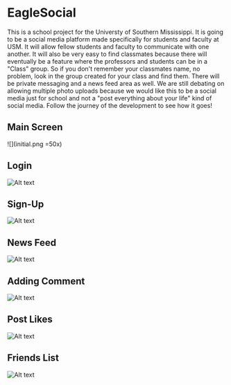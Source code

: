 # EagleSocial
This is a school project for the Universty of Southern Mississippi. It is going to be a social media platform made specifically for students and faculty at USM. It will allow fellow students and faculty to communicate with one another. It will also be very easy to find classmates because there will eventually be a feature where the professors and students can be in a "Class" group. So if you don't remember your classmates name, no problem, look in the group created for your class and find them. There will be private messaging and a news feed area as well. We are still debating on allowing multiple photo uploads because we would like this to be a social media just for school and not a "post everything about your life" kind of social media. Follow the journey of the development to see how it goes!


## Main Screen
![](initial.png =50x)

## Login 
![Alt text](/login.png?raw=true "Login")

## Sign-Up
![Alt text](/signup.png?raw=true "Sign-Up")

## News Feed
![Alt text](/news_feed.png?raw=true "News Feed")

## Adding Comment
![Alt text](/show_alert.png?raw=true "Add Comment")

## Post Likes
![Alt text](/show_likes.png?raw=true "Post Likes")

## Friends List
![Alt text](/friend_list.png?raw=true "Friends List")
